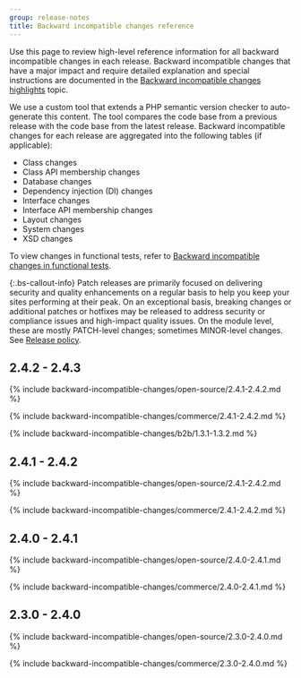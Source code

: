 ```yaml
---
group: release-notes
title: Backward incompatible changes reference
---
```


Use this page to review high-level reference information for all backward incompatible changes in each release. Backward incompatible changes that have a major impact and require detailed explanation and special instructions are documented in the [Backward incompatible changes highlights]({{page.baseurl}}/release-notes/backward-incompatible-changes/index.html) topic.

We use a custom tool that extends a PHP semantic version checker to auto-generate this content. The tool compares the code base from a previous release with the code base from the latest release. Backward incompatible changes for each release are aggregated into the following tables (if applicable):

-  Class changes
-  Class API membership changes
-  Database changes
-  Dependency injection (DI) changes
-  Interface changes
-  Interface API membership changes
-  Layout changes
-  System changes
-  XSD changes

To view changes in functional tests, refer to [Backward incompatible changes in functional tests]({{page.baseurl}}/reference/mftf/backward-incompatible-changes.html).

{:.bs-callout-info}
Patch releases are primarily focused on delivering security and quality enhancements on a regular basis to help you keep your sites performing at their peak. On an exceptional basis, breaking changes or additional patches or hotfixes may be released to address security or compliance issues and high-impact quality issues. On the module level, these are mostly PATCH-level changes; sometimes MINOR-level changes. See [Release policy]({{site.baseurl}}/release/policy/).

## 2.4.2 - 2.4.3

{% include backward-incompatible-changes/open-source/2.4.1-2.4.2.md %}

{% include backward-incompatible-changes/commerce/2.4.1-2.4.2.md %}

{% include backward-incompatible-changes/b2b/1.3.1-1.3.2.md %}

## 2.4.1 - 2.4.2

{% include backward-incompatible-changes/open-source/2.4.1-2.4.2.md %}

{% include backward-incompatible-changes/commerce/2.4.1-2.4.2.md %}

## 2.4.0 - 2.4.1

{% include backward-incompatible-changes/open-source/2.4.0-2.4.1.md %}

{% include backward-incompatible-changes/commerce/2.4.0-2.4.1.md %}

## 2.3.0 - 2.4.0

{% include backward-incompatible-changes/open-source/2.3.0-2.4.0.md %}

{% include backward-incompatible-changes/commerce/2.3.0-2.4.0.md %}
